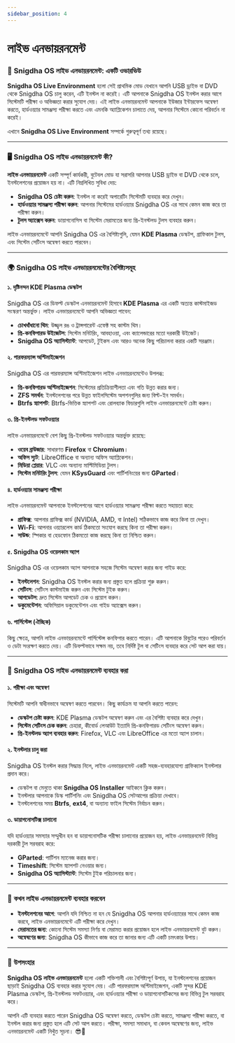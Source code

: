 ```yaml
---
sidebar_position: 4
---
```


# লাইভ এনভায়রনমেন্ট

### 🌟 **Snigdha OS লাইভ এনভায়রনমেন্ট: একটি ওভারভিউ**

**Snigdha OS Live Environment** হলো সেই প্রাথমিক মোড যেখানে আপনি USB ড্রাইভ বা DVD থেকে Snigdha OS চালু করেন, এটি ইনস্টল না করেই। এটি আপনাকে Snigdha OS ইনস্টল করার আগে সিস্টেমটি পরীক্ষা ও অভিজ্ঞতা করার সুযোগ দেয়। এই লাইভ এনভায়রনমেন্ট আপনাকে ইউজার ইন্টারফেস অন্বেষণ করতে, হার্ডওয়্যার সামঞ্জস্য পরীক্ষা করতে এবং এমনকি অ্যাপ্লিকেশন চালাতে দেয়, আপনার সিস্টেমে কোনো পরিবর্তন না করেই।

এখানে **Snigdha OS Live Environment** সম্পর্কে গুরুত্বপূর্ণ তথ্য রয়েছে।  

---

### 🖥️ **Snigdha OS লাইভ এনভায়রনমেন্ট কী?**

**লাইভ এনভায়রনমেন্ট** একটি সম্পূর্ণ কার্যকরী, বুটেবল মোড যা সরাসরি আপনার USB ড্রাইভ বা DVD থেকে চলে, ইনস্টলেশনের প্রয়োজন হয় না। এটি নিম্নলিখিত সুবিধা দেয়:

- **Snigdha OS চেষ্টা করুন**: ইনস্টল না করেই অপারেটিং সিস্টেমটি ব্যবহার করে দেখুন।  
- **হার্ডওয়্যার সামঞ্জস্য পরীক্ষা করুন**: আপনার সিস্টেমের হার্ডওয়্যার Snigdha OS এর সাথে কেমন কাজ করে তা পরীক্ষা করুন।  
- **টুলস অ্যাক্সেস করুন**: ডায়াগনোসিস বা সিস্টেম মেরামতের জন্য প্রি-ইনস্টলড টুলস ব্যবহার করুন।  

লাইভ এনভায়রনমেন্টে আপনি Snigdha OS এর বৈশিষ্ট্যগুলি, যেমন **KDE Plasma** ডেস্কটপ, গ্রাফিকাল টুলস, এবং সিস্টেম সেটিংস অন্বেষণ করতে পারবেন।  

---

### 🌍 **Snigdha OS লাইভ এনভায়রনমেন্টের বৈশিষ্ট্যসমূহ**

#### ১. **দৃষ্টিনন্দন KDE Plasma ডেস্কটপ**  
Snigdha OS এর ডিফল্ট ডেস্কটপ এনভায়রনমেন্ট হিসাবে **KDE Plasma** এর একটি অত্যন্ত কাস্টমাইজড সংস্করণ অন্তর্ভুক্ত। লাইভ এনভায়রনমেন্টে আপনি অভিজ্ঞতা পাবেন:  
- **চোখধাঁধানো থিম**: উজ্জ্বল রঙ ও ট্রান্সপারেন্ট এফেক্ট সহ কাস্টম থিম।  
- **প্রি-কনফিগারড উইজেটস**: সিস্টেম মনিটরিং, আবহাওয়া, এবং ক্যালেন্ডারের মতো দরকারী উইজেট।  
- **Snigdha OS অ্যাসিস্ট্যান্ট**: আপডেট, টুইকস এবং আরও অনেক কিছু পরিচালনা করার একটি সরঞ্জাম।  

#### ২. **পারফরম্যান্স অপ্টিমাইজেশন**  
Snigdha OS এর পারফরম্যান্স অপ্টিমাইজেশন লাইভ এনভায়রনমেন্টেও উপলব্ধ:
- **প্রি-কনফিগারড অপ্টিমাইজেশন**: সিস্টেমের প্রতিক্রিয়াশীলতা এবং গতি উন্নত করার জন্য।  
- **ZFS সমর্থন**: ইনস্টলেশনের পরে উন্নত ফাইলসিস্টেম অপশনগুলির জন্য বিল্ট-ইন সমর্থন।  
- **Btrfs স্ন্যাপশট**: Btrfs-ভিত্তিক স্ন্যাপশট এবং রোলব্যাক ফিচারগুলি লাইভ এনভায়রনমেন্টে চেষ্টা করুন।  

#### ৩. **প্রি-ইনস্টলড সফটওয়্যার**  
লাইভ এনভায়রনমেন্টে বেশ কিছু প্রি-ইনস্টলড সফটওয়্যার অন্তর্ভুক্ত রয়েছে:  
- **ওয়েব ব্রাউজার**: সাধারণত **Firefox** বা **Chromium**।  
- **অফিস স্যুট**: LibreOffice বা অন্যান্য অফিস অ্যাপ্লিকেশন।  
- **মিডিয়া প্লেয়ার**: VLC এবং অন্যান্য মাল্টিমিডিয়া টুলস।  
- **সিস্টেম মনিটরিং টুলস**: যেমন **KSysGuard** এবং পার্টিশনিংয়ের জন্য **GParted**।  

#### ৪. **হার্ডওয়্যার সামঞ্জস্য পরীক্ষা**  
লাইভ এনভায়রনমেন্ট আপনাকে ইনস্টলেশনের আগে হার্ডওয়্যার সামঞ্জস্য পরীক্ষা করতে সহায়তা করে:  
- **গ্রাফিক্স**: আপনার গ্রাফিক্স কার্ড (NVIDIA, AMD, বা Intel) সঠিকভাবে কাজ করে কিনা তা দেখুন।  
- **Wi-Fi**: আপনার ওয়্যারলেস কার্ড ঠিকমতো সংযোগ করছে কিনা তা পরীক্ষা করুন।  
- **সাউন্ড**: স্পিকার বা হেডফোন ঠিকমতো কাজ করছে কিনা তা নিশ্চিত করুন।  

#### ৫. **Snigdha OS ওয়েলকাম অ্যাপ**  
Snigdha OS এর ওয়েলকাম অ্যাপ আপনাকে সহজে সিস্টেম অন্বেষণ করার জন্য গাইড করে:  
- **ইনস্টলেশন**: Snigdha OS ইনস্টল করার জন্য প্রস্তুত হলে প্রক্রিয়া শুরু করুন।  
- **সেটিংস**: সেটিংস কাস্টমাইজ করুন এবং সিস্টেম টুইক করুন।  
- **আপডেটস**: দ্রুত সিস্টেম আপডেট চেক ও প্রয়োগ করুন।  
- **ডকুমেন্টেশন**: অফিসিয়াল ডকুমেন্টেশন এবং গাইড অ্যাক্সেস করুন।  

#### ৬. **পার্সিস্টেন্স (ঐচ্ছিক)**  
কিছু ক্ষেত্রে, আপনি লাইভ এনভায়রনমেন্টে পার্সিস্টেন্স কনফিগার করতে পারেন। এটি আপনাকে রিবুটের পরেও পরিবর্তন ও ডেটা সংরক্ষণ করতে দেয়। এটি ডিফল্টভাবে সক্ষম নয়, তবে নির্দিষ্ট টুল বা সেটিংস ব্যবহার করে সেট আপ করা যায়।  

---

### 🚀 **Snigdha OS লাইভ এনভায়রনমেন্ট ব্যবহার করা**

#### ১. **পরীক্ষা এবং অন্বেষণ**  
সিস্টেমটি আপনি স্বাধীনভাবে অন্বেষণ করতে পারবেন। কিছু কার্যক্রম যা আপনি করতে পারেন:  
- **ডেস্কটপ চেষ্টা করুন**: KDE Plasma ডেস্কটপ অন্বেষণ করুন এবং এর বৈশিষ্ট্য ব্যবহার করে দেখুন।  
- **সিস্টেম সেটিংস চেক করুন**: চেহারা, কীবোর্ড লেআউট ইত্যাদি প্রি-কনফিগারড সেটিংস অন্বেষণ করুন।  
- **প্রি-ইনস্টলড অ্যাপ ব্যবহার করুন**: Firefox, VLC এবং LibreOffice এর মতো অ্যাপ চালান।  

#### ২. **ইনস্টলার চালু করা**  
Snigdha OS ইনস্টল করার সিদ্ধান্ত নিলে, লাইভ এনভায়রনমেন্ট একটি সহজ-ব্যবহারযোগ্য গ্রাফিক্যাল ইনস্টলার প্রদান করে।  
- ডেস্কটপ বা মেনুতে থাকা **Snigdha OS Installer** আইকনে ক্লিক করুন।  
- ইনস্টলার আপনাকে ডিস্ক পার্টিশনিং এবং Snigdha OS সেটআপের প্রক্রিয়া দেখাবে।  
- ইনস্টলেশনের সময় **Btrfs**, **ext4**, বা অন্যান্য ফাইল সিস্টেম নির্বাচন করুন।  

#### ৩. **ডায়াগনোসটিক্স চালানো**  
যদি হার্ডওয়্যার সমস্যার সম্মুখীন হন বা ডায়াগনোসটিক পরীক্ষা চালানোর প্রয়োজন হয়, লাইভ এনভায়রনমেন্ট বিভিন্ন দরকারী টুল সরবরাহ করে:  
- **GParted**: পার্টিশন ম্যানেজ করার জন্য।  
- **Timeshift**: সিস্টেম স্ন্যাপশট নেওয়ার জন্য।  
- **Snigdha OS অ্যাসিস্ট্যান্ট**: সিস্টেম টুইক পরিচালনার জন্য।  

---

### 🏁 **কখন লাইভ এনভায়রনমেন্ট ব্যবহার করবেন**

- **ইনস্টলেশনের আগে**: আপনি যদি নিশ্চিত না হন যে Snigdha OS আপনার হার্ডওয়্যারের সাথে কেমন কাজ করবে, লাইভ এনভায়রনমেন্টে এটি পরীক্ষা করে দেখুন।  
- **মেরামতের জন্য**: কোনো সিস্টেম সমস্যা নির্ণয় বা মেরামত করার প্রয়োজন হলে লাইভ এনভায়রনমেন্ট বুট করুন।  
- **অন্বেষণের জন্য**: Snigdha OS কীভাবে কাজ করে তা জানার জন্য এটি একটি চমৎকার উপায়।  

---

### 🎉 **উপসংহার**

**Snigdha OS লাইভ এনভায়রনমেন্ট** হলো একটি শক্তিশালী এবং বৈশিষ্ট্যপূর্ণ উপায়, যা ইনস্টলেশনের প্রয়োজন ছাড়াই Snigdha OS ব্যবহার করার সুযোগ দেয়। এটি পারফরম্যান্স অপ্টিমাইজেশন, একটি সুন্দর KDE Plasma ডেস্কটপ, প্রি-ইনস্টলড সফটওয়্যার, এবং হার্ডওয়্যার পরীক্ষা ও ডায়াগনোসটিকসের জন্য বিভিন্ন টুল সরবরাহ করে।

আপনি এটি ব্যবহার করতে পারেন Snigdha OS অন্বেষণ করতে, ডেস্কটপ চেষ্টা করতে, সামঞ্জস্য পরীক্ষা করতে, বা ইনস্টল করার জন্য প্রস্তুত হলে এটি সেট আপ করতে। পরীক্ষা, সমস্যা সমাধান, বা কেবল অন্বেষণের জন্য, লাইভ এনভায়রনমেন্ট একটি নিখুঁত সূচনা। 😎🚀
